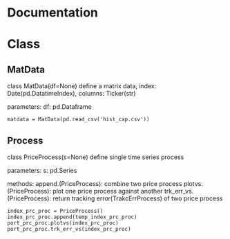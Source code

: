 # Documentation

# Class
## MatData
class MatData(df=None)
    define a matrix data, index: Date(pd.DatatimeIndex), columns: Ticker(str)

parameters:
    df: pd.Dataframe
```
matdata = MatData(pd.read_csv('hist_cap.csv'))
```
## Process
class PriceProcess(s=None)
    define single time series process

parameters:
    s: pd.Series

methods:
    append.(PriceProcess): combine two price process
    plotvs.(PriceProcess): plot one price process against another
    trk_err_vs.(PriceProcess): return tracking error(TrakcErrProcess) 
        of two price process

```
index_prc_proc = PriceProcess()
index_prc_proc.append(temp_index_prc_proc)
port_prc_proc.plotvs(index_prc_proc)
port_prc_proc.trk_err_vs(index_prc_proc)
```
